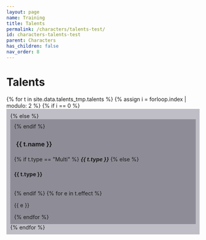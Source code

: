 ```yaml
---
layout: page
name: Training
title: Talents
permalink: /characters/talents-test/
id: characters-talents-test
parent: Characters
has_children: false
nav_order: 8
---
```


# Talents

<section>
{% for t in site.data.talents_tmp.talents %}
    {% assign i = forloop.index | modulo: 2 %}
        {% if i == 0 %}
            <div style="background-color: #37344f50; padding: 10px">
        {% else %}
            <div style="background-color: #23213050; padding: 10px">
        {% endif %}
    <h3 style="padding:5px">{{ t.name }}</h3>
    {% if t.type == "Multi" %}
        <strong><em>{{ t.type }}</em></strong>
    {% else %}
        <h4 style="padding-bottom:15px; padding-top:2px">{{ t.type }}</h4>
    {% endif %}
    {% for e in t.effect %}
        <p>
        {{ e }}
        </p>
    {% endfor %}
    </div>
{% endfor %}

</section>
